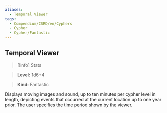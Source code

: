 ```yaml
---
aliases:
  - Temporal Viewer
tags:
  - Compendium/CSRD/en/Cyphers
  - Cypher
  - Cypher/Fantastic
---
```

  
    
## Temporal Viewer    
>[!info] Stats    
> **Level:** 1d6+4    
> **Kind:** Fantastic  
    
Displays moving images and sound, up to ten minutes per cypher level in length, depicting events that occurred at the current location up to one year prior. The user specifies the time period shown by the viewer.